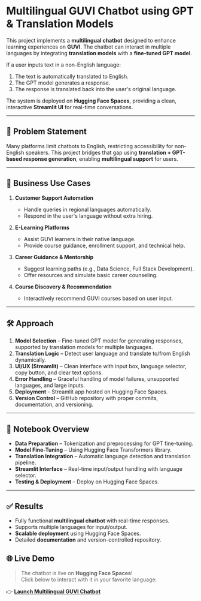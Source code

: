 # Multilingual GUVI Chatbot using GPT & Translation Models

This project implements a **multilingual chatbot** designed to enhance learning experiences on **GUVI**. The chatbot can interact in multiple languages by integrating **translation models** with a **fine-tuned GPT model**.

If a user inputs text in a non-English language:
1. The text is automatically translated to English.
2. The GPT model generates a response.
3. The response is translated back into the user's original language.

The system is deployed on **Hugging Face Spaces**, providing a clean, interactive **Streamlit UI** for real-time conversations.

---

## 🚀 Problem Statement
Many platforms limit chatbots to English, restricting accessibility for non-English speakers. This project bridges that gap using **translation + GPT-based response generation**, enabling **multilingual support** for users.

---

## 💼 Business Use Cases
1. **Customer Support Automation**
   - Handle queries in regional languages automatically.
   - Respond in the user's language without extra hiring.

2. **E-Learning Platforms**
   - Assist GUVI learners in their native language.
   - Provide course guidance, enrollment support, and technical help.

3. **Career Guidance & Mentorship**
   - Suggest learning paths (e.g., Data Science, Full Stack Development).
   - Offer resources and simulate basic career counseling.

4. **Course Discovery & Recommendation**
   - Interactively recommend GUVI courses based on user input.

---

## 🛠️ Approach
1. **Model Selection** – Fine-tuned GPT model for generating responses, supported by translation models for multiple languages.
2. **Translation Logic** – Detect user language and translate to/from English dynamically.
3. **UI/UX (Streamlit)** – Clean interface with input box, language selector, copy button, and clear text options.
4. **Error Handling** – Graceful handling of model failures, unsupported languages, and large inputs.
5. **Deployment** – Streamlit app hosted on Hugging Face Spaces.
6. **Version Control** – GitHub repository with proper commits, documentation, and versioning.

---

## 🔧 Notebook Overview

- **Data Preparation** – Tokenization and preprocessing for GPT fine-tuning.
- **Model Fine-Tuning** – Using Hugging Face Transformers library.
- **Translation Integration** – Automatic language detection and translation pipeline.
- **Streamlit Interface** – Real-time input/output handling with language selector.
- **Testing & Deployment** – Deploy on Hugging Face Spaces.

---

## ✅ Results
- Fully functional **multilingual chatbot** with real-time responses.
- Supports multiple languages for input/output.
- **Scalable deployment** using Hugging Face Spaces.
- Detailed **documentation** and version-controlled repository.


## 🌐 Live Demo  

> The chatbot is live on **Hugging Face Spaces**!  
> Click below to interact with it in your favorite language:  

👉 [**Launch Multilingual GUVI Chatbot**](https://huggingface.co/spaces/AnnieVin/Multilingual_Guvi_Chatbot)
